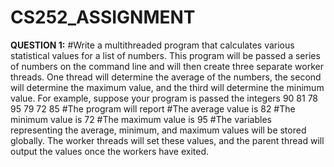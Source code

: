 # CS252_ASSIGNMENT

**QUESTION 1:**
#Write a multithreaded program that calculates various statistical values
for a list of numbers. This program will be passed a series of numbers
on the command line and will then create three separate worker threads.
One thread will determine the average of the numbers, the second will
determine the maximum value, and the third will determine the minimum value. For example, suppose your program is passed the integers
90 81 78 95 79 72 85
#The program will report
#The average value is 82
#The minimum value is 72
#The maximum value is 95
#The variables representing the average, minimum, and maximum values
will be stored globally. The worker threads will set these values, and
the parent thread will output the values once the workers have exited.

